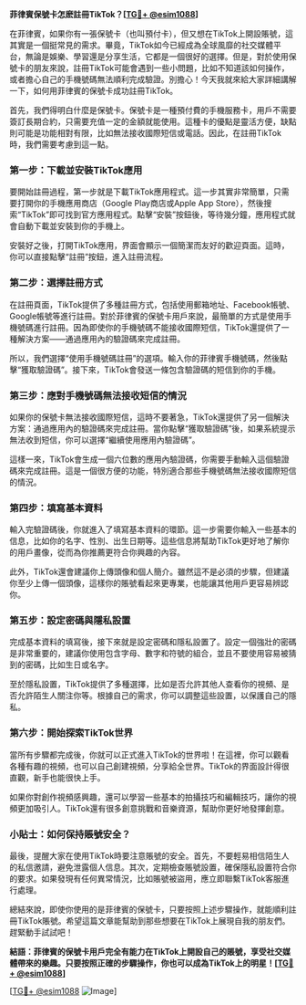 **菲律賓保號卡怎麽註冊TikTok？[[TG💪+ @esim1088](https://t.me/s/esim1088)]**

在菲律賓，如果你有一張保號卡（也叫預付卡），但又想在TikTok上開設賬號，這其實是一個挺常見的需求。畢竟，TikTok如今已經成為全球風靡的社交媒體平台，無論是娛樂、學習還是分享生活，它都是一個很好的選擇。但是，對於使用保號卡的朋友來說，註冊TikTok可能會遇到一些小問題，比如不知道該如何操作，或者擔心自己的手機號碼無法順利完成驗證。別擔心！今天我就來給大家詳細講解一下，如何用菲律賓的保號卡成功註冊TikTok。

首先，我們得明白什麼是保號卡。保號卡是一種預付費的手機服務卡，用戶不需要簽訂長期合約，只需要充值一定的金額就能使用。這種卡的優點是靈活方便，缺點則可能是功能相對有限，比如無法接收國際短信或電話。因此，在註冊TikTok時，我們需要考慮到這一點。

### 第一步：下載並安裝TikTok應用

要開始註冊過程，第一步就是下載TikTok應用程式。這一步其實非常簡單，只需要打開你的手機應用商店（Google Play商店或Apple App Store），然後搜索“TikTok”即可找到官方應用程式。點擊“安裝”按鈕後，等待幾分鐘，應用程式就會自動下載並安裝到你的手機上。

安裝好之後，打開TikTok應用，界面會顯示一個簡潔而友好的歡迎頁面。這時，你可以直接點擊“註冊”按鈕，進入註冊流程。

### 第二步：選擇註冊方式

在註冊頁面，TikTok提供了多種註冊方式，包括使用郵箱地址、Facebook帳號、Google帳號等進行註冊。對於菲律賓的保號卡用戶來說，最簡單的方式是使用手機號碼進行註冊。因為即使你的手機號碼不能接收國際短信，TikTok還提供了一種解決方案——通過應用內的驗證碼來完成註冊。

所以，我們選擇“使用手機號碼註冊”的選項。輸入你的菲律賓手機號碼，然後點擊“獲取驗證碼”。接下來，TikTok會發送一條包含驗證碼的短信到你的手機。

### 第三步：應對手機號碼無法接收短信的情況

如果你的保號卡無法接收國際短信，這時不要著急，TikTok還提供了另一個解決方案：通過應用內的驗證碼來完成註冊。當你點擊“獲取驗證碼”後，如果系統提示無法收到短信，你可以選擇“繼續使用應用內驗證碼”。

這樣一來，TikTok會生成一個六位數的應用內驗證碼，你需要手動輸入這個驗證碼來完成註冊。這是一個很方便的功能，特別適合那些手機號碼無法接收國際短信的情況。

### 第四步：填寫基本資料

輸入完驗證碼後，你就進入了填寫基本資料的環節。這一步需要你輸入一些基本的信息，比如你的名字、性別、出生日期等。這些信息將幫助TikTok更好地了解你的用戶畫像，從而為你推薦更符合你興趣的內容。

此外，TikTok還會建議你上傳頭像和個人簡介。雖然這不是必須的步驟，但建議你至少上傳一個頭像，這樣你的賬號看起來更專業，也能讓其他用戶更容易辨認你。

### 第五步：設定密碼與隱私設置

完成基本資料的填寫後，接下來就是設定密碼和隱私設置了。設定一個強壯的密碼是非常重要的，建議你使用包含字母、數字和符號的組合，並且不要使用容易被猜到的密碼，比如生日或名字。

至於隱私設置，TikTok提供了多種選擇，比如是否允許其他人查看你的視頻、是否允許陌生人關注你等。根據自己的需求，你可以調整這些設置，以保護自己的隱私。

### 第六步：開始探索TikTok世界

當所有步驟都完成後，你就可以正式進入TikTok的世界啦！在這裡，你可以觀看各種有趣的視頻，也可以自己創建視頻，分享給全世界。TikTok的界面設計得很直觀，新手也能很快上手。

如果你對創作視頻感興趣，還可以學習一些基本的拍攝技巧和編輯技巧，讓你的視頻更加吸引人。TikTok還有很多創意挑戰和音樂資源，幫助你更好地發揮創意。

### 小貼士：如何保持賬號安全？

最後，提醒大家在使用TikTok時要注意賬號的安全。首先，不要輕易相信陌生人的私信邀請，避免泄露個人信息。其次，定期檢查賬號設置，確保隱私設置符合你的要求。如果發現有任何異常情況，比如賬號被盜用，應立即聯繫TikTok客服進行處理。

總結來說，即使你使用的是菲律賓的保號卡，只要按照上述步驟操作，就能順利註冊TikTok賬號。希望這篇文章能幫助到那些想要在TikTok上展現自我的朋友們。趕緊動手試試吧！

**結語：菲律賓的保號卡用戶完全有能力在TikTok上開設自己的賬號，享受社交媒體帶來的樂趣。只要按照正確的步驟操作，你也可以成為TikTok上的明星！[[TG💪+ @esim1088](https://t.me/s/esim1088)]**

[[TG💪+ @esim1088](https://t.me/s/esim1088) ![Image](https://i.postimg.cc/4NQfJmqS/Snipaste-2025-05-13-00-14-12.png)]